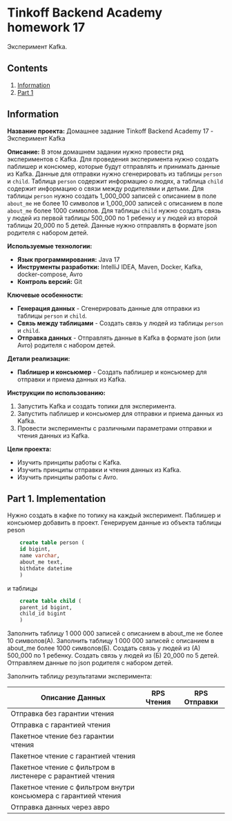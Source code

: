 # Tinkoff Backend Academy homework 17

Эксперимент Kafka.

## Contents

1. [Information](#information)
2. [Part 1](#part-1-implementation)

## Information

**Название проекта:** Домашнее задание Tinkoff Backend Academy 17 - Эксперимент Kafka

**Описание:**
В этом домашнем задании нужно провести ряд экспериментов с Kafka. Для проведения эксперимента нужно создать паблишер и консюмер, которые будут отправлять и принимать данные из Kafka. Данные для отправки нужно сгенерировать из таблицы `person` и `child`. Таблица `person` содержит информацию о людях, а таблица `child` содержит информацию о связи между родителями и детьми. Для таблицы `person` нужно создать 1_000_000 записей с описанием в поле `about_me` не более 10 символов и 1_000_000 записей с описанием в поле `about_me` более 1000 символов. Для таблицы `child` нужно создать связь у людей из первой таблицы 500_000 по 1 ребенку и у людей из второй таблицы 20_000 по 5 детей. Данные нужно отправлять в формате json родителя с набором детей.

**Используемые технологии:**

- **Язык программирования:** Java 17
- **Инструменты разработки:** IntelliJ IDEA, Maven, Docker, Kafka, docker-compose, Avro
- **Контроль версий:** Git

**Ключевые особенности:**

- **Генерация данных** - Сгенерировать данные для отправки из таблицы `person` и `child`.
- **Связь между таблицами** - Создать связь у людей из таблицы `person` и `child`.
- **Отправка данных** - Отправлять данные в Kafka в формате json (или Avro) родителя с набором детей.

**Детали реализации:**

- **Паблишер и консьюмер** - Создать паблишер и консьюмер для отправки и приема данных из Kafka.

**Инструкции по использованию:**

1. Запустить Kafka и создать топики для эксперимента.
2. Запустить паблишер и консьюмер для отправки и приема данных из Kafka.
3. Провести эксперименты с различными параметрами отправки и чтения данных из Kafka.

**Цели проекта:**

- Изучить принципы работы с Kafka.
- Изучить принципы отправки и чтения данных из Kafka.
- Изучить принципы работы с Avro.

## Part 1. Implementation

Нужно создать в кафке по топику на каждый эксперимент. Паблишер и консьюмер добавить в проект.
Генерируем данные из объекта таблицы peson

```SQL
    create table person (
    id bigint,
    name varchar,
    about_me text,
    bithdate datetime
    )
```

и таблицы

```SQL
    create table child (
    parent_id bigint,
    child_id bigint
    )
```

Заполнить таблицу 1 000 000 записей с описанием в about_me не более 10 символов(А).
Заполнить таблицу 1 000 000 записей с описанием в about_me более 1000 символов(Б).
Создать связь у людей из (А) 500_000 по 1 ребенку.
Создать связь у людей из (Б) 20_000 по 5 детей.
Отправляем данные по json родителя с набором детей.

Заполнить таблицу результатами эксперимента:

| Описание Данных                                                 | RPS Чтения | RPS Отправки |
|-----------------------------------------------------------------|:----------:|:------------:|
| Отправка без гарантии чтения                                    |            |              |
| Отправка с гарантией чтения                                     |            |              |
| Пакетное чтение без гарантии чтения                             |            |              |
| Пакетное чтение с гарантией чтения                              |            |              |
| Пакетное чтение с фильтром в листенере с рарантией чтения       |            |              |
| Пакетное чтение с фильтром внутри консьюмера с гарантией чтения |            |              |
| Отправка данных через авро                                      |            |              |
